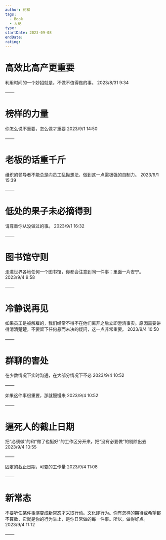 ```yaml
---
author: 何柳
tags:
  - Book
  - 人纪
type: 
startDate: 2023-09-08
endDate: 
rating: 
---
```




# 高效比高产更重要

利用时间的一个妙招就是，不做不值得做的事。
2023/8/31 9:34

───

# 榜样的力量

你怎么说不重要，怎么做才重要
2023/9/1 14:50

───

# 老板的话重千斤

组织的领导者不能总是向员工乱抛想法，做到这一点需极强的自制力。
2023/9/1 15:39

───

# 低处的果子未必摘得到

请尊重你从没做过的事。
2023/9/1 16:32

───

# 图书馆守则

走进世界各地任何一个图书馆，你都会注意到同一件事：里面一片安宁。
2023/9/4 9:58

───

# 冷静说再见

如果员工是被解雇的，我们经常不得不在他们离开之后立即澄清事实。原因需要讲得清清楚楚，不要留下任何悬而未决的疑问，这一点非常重要。
2023/9/4 10:50

───

# 群聊的害处

在少数情况下实时沟通，在大部分情况下不必
2023/9/4 10:52

───

如果这件事很重要，那就慢慢来
2023/9/4 10:52

───

# 逼死人的截止日期

把“必须做”的和“做了也挺好”的工作区分开来，把“没有必要做”的剔除出去
2023/9/4 10:55

───

固定的截止日期，可变的工作量
2023/9/4 11:08

───

# 新常态

不要听任某件事演变成新常态才采取行动。文化即行为。你有怎样的期待或希望都不算数，它就是你的行为举止，是你日常做的每一件事。所以，做得好点。
2023/9/4 11:12

───